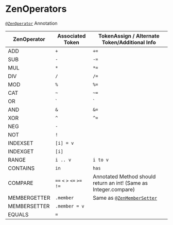 # ZenOperators

[`@ZenOperator`](/Dev_Area/ZenAnnotations/Annotation_ZenOperator/) Annotation

| ZenOperator  | Associated Token            | TokenAssign / Alternate Token/Additional Info                     |
|--------------|-----------------------------|-------------------------------------------------------------------|
| ADD          | `+`                         | `+=`                                                              |
| SUB          | `-`                         | `-=`                                                              |
| MUL          | `*`                         | `*=`                                                              |
| DIV          | `/`                         | `/=`                                                              |
| MOD          | `%`                         | `%=`                                                              |
| CAT          | `~`                         | `~=`                                                              |
| OR           | `|`                         | `|=`                                                              |
| AND          | `&`                         | `&=`                                                              |
| XOR          | `^`                         | `^=`                                                              |
| NEG          | `-`                         |                                                                   |
| NOT          | `!`                         |                                                                   |
| INDEXSET     | `[i] = v`                   |                                                                   |
| INDEXGET     | `[i]`                       |                                                                   |
| RANGE        | `i .. v`                    | `i to v`                                                          |
| CONTAINS     | `in`                        | `has`                                                             |
| COMPARE      | `==` `<` `>` `<=` `>=` `!=` | Annotated Method should return an int! (Same as Integer.compare)  |
| MEMBERGETTER | `.member`                   | Same as [`@ZenMemberSetter`](/Dev_Area/ZenAnnotations/ZenMembers/) |
| MEMBERSETTER | `.member = v`               |                                                                   |
| EQUALS       | `=`                         |                                                                   |